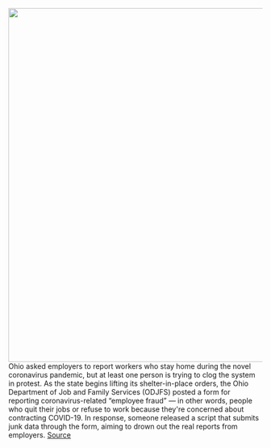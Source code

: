 <img src='https://cdn.vox-cdn.com/thumbor/eGhw9D7nWL0FazpO8_Oy2qoNr8A=/0x0:6720x4480/1200x800/filters:focal(2823x1703:3897x2777)/cdn.vox-cdn.com/uploads/chorus_image/image/66771783/1208192361.jpg.0.jpg' width='700px' /><br/>
Ohio asked employers to report workers who stay home during the novel coronavirus pandemic, but at least one person is trying to clog the system in protest. As the state begins lifting its shelter-in-place orders, the Ohio Department of Job and Family Services (ODJFS) posted a form for reporting coronavirus-related “employee fraud” — in other words, people who quit their jobs or refuse to work because they're concerned about contracting COVID-19. In response, someone released a script that submits junk data through the form, aiming to drown out the real reports from employers.
<a href='https://www.theverge.com/2020/5/8/21252185/ohio-employee-reporting-unemployment-fraud-system-spam-code'> Source <a/>